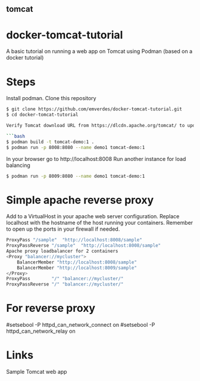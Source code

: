 ## tomcat

# docker-tomcat-tutorial
A basic tutorial on running a web app on Tomcat using Podman (based on a docker tutorial)

# Steps
Install podman.
Clone this repository

```bash
$ git clone https://github.com/emverdes/docker-tomcat-tutorial.git
$ cd docker-tomcat-tutorial

Verify Tomcat download URL from https://dlcdn.apache.org/tomcat/ to update the Containerfile

```bash
$ podman build -t tomcat-demo:1 .
$ podman run -p 8008:8080 --name demo1 tomcat-demo:1
```

In your browser go to http://localhost:8008
Run another instance for load balancing

```bash
$ podman run -p 8009:8080 --name demo1 tomcat-demo:1
```

# Simple apache reverse proxy

Add to a VirtualHost in your apache web server configuration. Replace localhost with the hostname of the host running your containers. Remember to open up the ports in your firewall if needed.

```bash
ProxyPass "/sample"  "http://localhost:8008/sample"
ProxyPassReverse "/sample"  "http://localhost:8008/sample"
Apache proxy loadbalancer for 2 containers
<Proxy "balancer://mycluster">
    BalancerMember "http://localhost:8008/sample"
    BalancerMember "http://localhost:8009/sample"
</Proxy>
ProxyPass        "/" "balancer://mycluster/"
ProxyPassReverse "/" "balancer://mycluster/"
```

# For reverse proxy
#setsebool -P httpd_can_network_connect on
#setsebool -P httpd_can_network_relay on

# Links

Sample Tomcat web app
